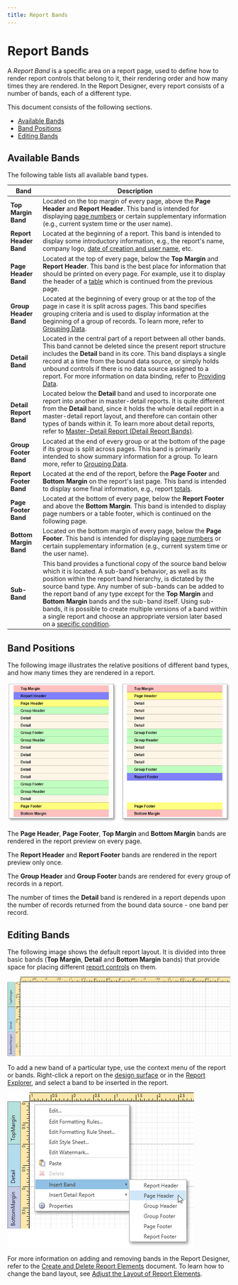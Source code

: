 ```yaml
---
title: Report Bands
---
```

# Report Bands
A _Report Band_ is a specific area on a report page, used to define how to render report controls that belong to it, their rendering order and how many times they are rendered. In the Report Designer, every report consists of a number of bands, each of a different type.

This document consists of the following sections.
* [Available Bands](#available)
* [Band Positions](#positions)
* [Editing Bands](#editing)

<a name="available"/>

## Available Bands
The following table lists all available band types.

| Band | Description |
|---|---|
| **Top Margin Band** | Located on the top margin of every page, above the **Page Header** and **Report Header**. This band is intended for displaying [page numbers](../../../../../interface-elements-for-desktop/articles/report-designer/report-designer-for-wpf/creating-reports/adding-details-about-a-report/add-page-numbers-and-system-information-to-a-report.md) or certain supplementary information (e.g., current system time or the user name). |
| **Report Header Band** | Located at the beginning of a report. This band is intended to display some introductory information, e.g., the report's name, company logo, [date of creation and user name](../../../../../interface-elements-for-desktop/articles/report-designer/report-designer-for-wpf/creating-reports/adding-details-about-a-report/add-page-numbers-and-system-information-to-a-report.md), etc. |
| **Page Header Band** | Located at the top of every page, below the **Top Margin** and **Report Header**. This band is the best place for information that should be printed on every page. For example, use it to display the header of a [table](../../../../../interface-elements-for-desktop/articles/report-designer/report-designer-for-wpf/report-types/table-report.md) which is continued from the previous page. |
| **Group Header Band** | Located at the beginning of every group or at the top of the page in case it is split across pages. This band specifies grouping criteria and is used to display information at the beginning of a group of records. To learn more, refer to [Grouping Data](../../../../../interface-elements-for-desktop/articles/report-designer/report-designer-for-wpf/creating-reports/shaping-data/grouping-data.md). |
| **Detail Band** | Located in the central part of a report between all other bands. This band cannot be deleted since the present report structure includes the **Detail** band in its core. This band displays a single record at a time from the bound data source, or simply holds unbound controls if there is no data source assigned to a report. For more information on data binding, refer to [Providing Data](../../../../../interface-elements-for-desktop/articles/report-designer/report-designer-for-wpf/creating-reports/providing-data.md). |
| **Detail Report Band** | Located below the **Detail** band and used to incorporate one report into another in master-detail reports. It is quite different from the **Detail** band, since it holds the whole detail report in a master-detail report layout, and therefore can contain other types of bands within it. To learn more about detail reports, refer to [Master-Detail Report (Detail Report Bands)](../../../../../interface-elements-for-desktop/articles/report-designer/report-designer-for-wpf/report-types/master-detail-report-(detail-report-bands).md). |
| **Group Footer Band** | Located at the end of every group or at the bottom of the page if its group is split across pages. This band is primarily intended to show summary information for a group. To learn more, refer to [Grouping Data](../../../../../interface-elements-for-desktop/articles/report-designer/report-designer-for-wpf/creating-reports/shaping-data/grouping-data.md). |
| **Report Footer Band** | Located at the end of the report, before the **Page Footer** and **Bottom Margin** on the report's last page. This band is intended to display some final information, e.g., report [totals](../../../../../interface-elements-for-desktop/articles/report-designer/report-designer-for-wpf/creating-reports/shaping-data/calculating-summaries.md). |
| **Page Footer Band** | Located at the bottom of every page, below the **Report Footer** and above the **Bottom Margin**. This band is intended to display page numbers or a table footer, which is continued on the following page. |
| **Bottom Margin Band** | Located on the bottom margin of every page, below the **Page Footer**. This band is intended for displaying [page numbers](../../../../../interface-elements-for-desktop/articles/report-designer/report-designer-for-wpf/creating-reports/adding-details-about-a-report/add-page-numbers-and-system-information-to-a-report.md) or certain supplementary information (e.g., current system time or the user name). |
| **Sub-Band** | This band provides a functional copy of the source band below which it is located. A sub-band's behavior, as well as its position within the report band hierarchy, is dictated by the source band type. Any number of sub-bands can be added to the report band of any type except for the **Top Margin** and **Bottom Margin** bands and the sub-band itself. Using sub-bands, it is possible to create multiple versions of a band within a single report and choose an appropriate version later based on a [specific condition](../../../../../interface-elements-for-desktop/articles/report-designer/report-designer-for-wpf/creating-reports/appearance-customization/conditionally-hide-bands.md). |

<a name="positions"/>

## Band Positions
The following image illustrates the relative positions of different band types, and how many times they are rendered in a report.

![EUD_WpfReportDesigner_BandTypes](../../../../images/Img123930.png)

The **Page Header**, **Page Footer**, **Top Margin** and **Bottom Margin** bands are rendered in the report preview on every page.
 

The **Report Header** and **Report Footer** bands are rendered in the report preview only once.

The **Group Header** and **Group Footer** bands are rendered for every group of records in a report.

The number of times the **Detail** band is rendered in a report depends upon the number of records returned from the bound data source - one band per record.

<a name="editing"/>

## Editing Bands
The following image shows the default report layout. It is divided into three basic bands (**Top Margin**, **Detail** and **Bottom Margin** bands) that provide space for placing different [report controls](../../../../../interface-elements-for-desktop/articles/report-designer/report-designer-for-wpf/report-elements/report-controls.md) on them.

![WPDDesigner_EmptyReport](../../../../images/Img122901.png)

To add a new band of a particular type, use the context menu of the report or bands. Right-click a report on the [design surface](../../../../../interface-elements-for-desktop/articles/report-designer/report-designer-for-wpf/interface-elements/design-surface.md) or in the [Report Explorer](../../../../../interface-elements-for-desktop/articles/report-designer/report-designer-for-wpf/interface-elements/report-explorer.md), and select a band to be inserted in the report.

![EUD_WpfReportDesigner_CreateBand](../../../../images/Img123817.png)

For more information on adding and removing bands in the Report Designer, refer to the [Create and Delete Report Elements](../../../../../interface-elements-for-desktop/articles/report-designer/report-designer-for-wpf/creating-reports/basic-operations/create-and-delete-report-elements.md) document. To learn how to change the band layout, see [Adjust the Layout of Report Elements](../../../../../interface-elements-for-desktop/articles/report-designer/report-designer-for-wpf/creating-reports/basic-operations/adjust-the-layout-of-report-elements.md).